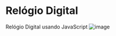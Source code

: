 # Relógio Digital
 Relógio Digital usando JavaScript
![image](https://user-images.githubusercontent.com/95833042/217065131-2fd3a0dc-8b46-4973-aa48-9e334e8fa5d7.png)
